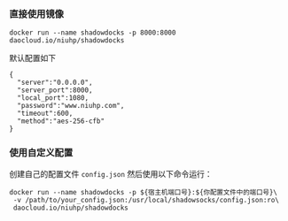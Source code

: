 ### 直接使用镜像

```shell
docker run --name shadowdocks -p 8000:8000 daocloud.io/niuhp/shadowdocks
```  

默认配置如下  

```shell
{
  "server":"0.0.0.0",
  "server_port":8000,
  "local_port":1080,
  "password":"www.niuhp.com",
  "timeout":600,
  "method":"aes-256-cfb"
}
```  

### 使用自定义配置

创建自己的配置文件 `config.json` 然后使用以下命令运行：  

```shell
docker run --name shadowdocks -p ${宿主机端口号}:${你配置文件中的端口号}\
 -v /path/to/your_config.json:/usr/local/shadowsocks/config.json:ro\
 daocloud.io/niuhp/shadowdocks
```  


